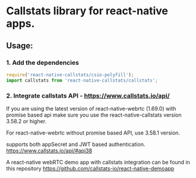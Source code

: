 # Callstats library for react-native apps.

##  Usage:

### 1. Add the dependencies
```javascript
require('react-native-callstats/csio-polyfill');
import callstats from 'react-native-callstats/callstats';
```
### 2. Integrate callstats API - https://www.callstats.io/api/

If you are using the latest version of react-native-webrtc (1.69.0) with promise based api make sure you use the react-native-callstats version 3.58.2 or higher.

For react-native-webrtc without promise based API, use 3.58.1 version.

supports both appSecret and JWT based authentication.
https://www.callstats.io/api/#api38

A react-native webRTC demo app with callstats integration can be found in this repository
https://github.com/callstats-io/react-native-demoapp
